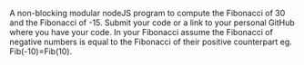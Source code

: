 A non-blocking modular nodeJS program to compute the Fibonacci of 30 and the Fibonacci of -15. Submit your code or a link to your personal GitHub where you have your code. In your Fibonacci assume the Fibonacci of negative numbers is equal to the Fibonacci of their positive counterpart eg. Fib(-10)=Fib(10).

